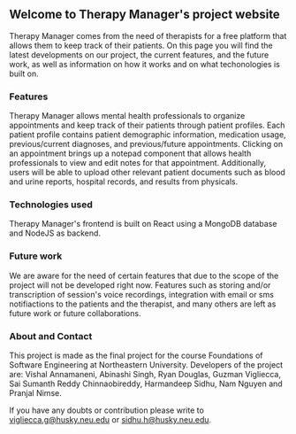 ## Welcome to Therapy Manager's project website

Therapy Manager comes from the need of therapists for a free platform that allows them to keep track of their patients. On this page you will find the latest developments on our project, the current features, and the future work, as well as information on how it works and on what techonologies is built on.

### Features

Therapy Manager allows mental health professionals to organize appointments and keep track of their patients through patient profiles. Each patient profile contains patient demographic information, medication usage, previous/current diagnoses, and previous/future appointments. Clicking on an appointment brings up a notepad component that allows health professionals to view and edit notes for that appointment. Additionally, users will be able to upload other relevant patient documents such as blood and urine reports, hospital records, and results from physicals.

### Technologies used

Therapy Manager's frontend is built on React using a MongoDB database and NodeJS as backend.

### Future work

We are aware for the need of certain features that due to the scope of the project will not be developed right now. Features such as storing and/or transcription of session's voice recordings, integration with email or sms notifiactions to the patients and the therapist, and many others are left as future work or future collaborations.


### About and Contact

This project is made as the final project for the course Foundations of Software Engineering at Northeastern University. Developers of the project are: Vishal Annamaneni, Abinashi Singh, Ryan Douglas, Guzman Vigliecca, Sai Sumanth Reddy Chinnaobireddy, Harmandeep Sidhu, Nam Nguyen and Pranjal Nimse.

If you have any doubts or contribution please write to vigliecca.g@husky.neu.edu or sidhu.h@husky.neu.edu.
